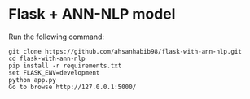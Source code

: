 # Flask + ANN-NLP model
Run the following command:
```
git clone https://github.com/ahsanhabib98/flask-with-ann-nlp.git
cd flask-with-ann-nlp
pip install -r requirements.txt
set FLASK_ENV=development
python app.py
Go to browse http://127.0.0.1:5000/
```